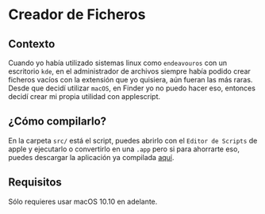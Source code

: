 # Creador de Ficheros

## Contexto
Cuando yo había utilizado sistemas linux como `endeavouros` con un escritorio `kde`, en el administrador de archivos siempre había podido crear ficheros vacíos con la extensión que yo quisiera, aún fueran las más raras. Desde que decidí utilizar `macOS`, en Finder yo no puedo hacer eso, entonces decidí crear mi propia utilidad con applescript.

## ¿Cómo compilarlo?
En la carpeta `src/` está el script, puedes abrirlo con el `Editor de Scripts` de apple y ejecutarlo o convertirlo en una `.app` pero si para ahorrarte eso, puedes descargar la aplicación ya compilada [aquí](https://github.com/Morche17/my-file-creator-macos/releases/tag/lastest).

## Requisitos
Sólo requieres usar macOS 10.10 en adelante.
